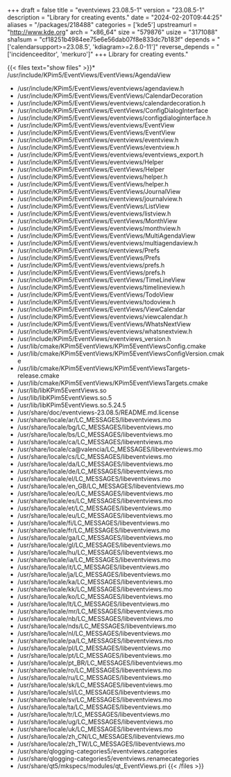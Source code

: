 +++
draft = false
title = "eventviews 23.08.5-1"
version = "23.08.5-1"
description = "Library for creating events."
date = "2024-02-20T09:44:25"
aliases = "/packages/218488"
categories = ['kde5']
upstreamurl = "http://www.kde.org"
arch = "x86_64"
size = "579876"
usize = "3171088"
sha1sum = "cf18251b4984ee75e6e56dab07f8e833dc7b183f"
depends = "['calendarsupport>=23.08.5', 'kdiagram>=2.6.0-11']"
reverse_depends = "['incidenceeditor', 'merkuro']"
+++
Library for creating events."

{{< files text="show files" >}}* /usr/include/KPim5/EventViews/EventViews/AgendaView
* /usr/include/KPim5/EventViews/eventviews/agendaview.h
* /usr/include/KPim5/EventViews/EventViews/CalendarDecoration
* /usr/include/KPim5/EventViews/eventviews/calendardecoration.h
* /usr/include/KPim5/EventViews/EventViews/ConfigDialogInterface
* /usr/include/KPim5/EventViews/eventviews/configdialoginterface.h
* /usr/include/KPim5/EventViews/eventviews/EventView
* /usr/include/KPim5/EventViews/EventViews/EventView
* /usr/include/KPim5/EventViews/eventviews/eventview.h
* /usr/include/KPim5/EventViews/EventViews/eventview.h
* /usr/include/KPim5/EventViews/eventviews/eventviews_export.h
* /usr/include/KPim5/EventViews/eventviews/Helper
* /usr/include/KPim5/EventViews/EventViews/Helper
* /usr/include/KPim5/EventViews/eventviews/helper.h
* /usr/include/KPim5/EventViews/EventViews/helper.h
* /usr/include/KPim5/EventViews/EventViews/JournalView
* /usr/include/KPim5/EventViews/eventviews/journalview.h
* /usr/include/KPim5/EventViews/EventViews/ListView
* /usr/include/KPim5/EventViews/eventviews/listview.h
* /usr/include/KPim5/EventViews/EventViews/MonthView
* /usr/include/KPim5/EventViews/eventviews/monthview.h
* /usr/include/KPim5/EventViews/EventViews/MultiAgendaView
* /usr/include/KPim5/EventViews/eventviews/multiagendaview.h
* /usr/include/KPim5/EventViews/eventviews/Prefs
* /usr/include/KPim5/EventViews/EventViews/Prefs
* /usr/include/KPim5/EventViews/eventviews/prefs.h
* /usr/include/KPim5/EventViews/EventViews/prefs.h
* /usr/include/KPim5/EventViews/EventViews/TimeLineView
* /usr/include/KPim5/EventViews/eventviews/timelineview.h
* /usr/include/KPim5/EventViews/EventViews/TodoView
* /usr/include/KPim5/EventViews/eventviews/todoview.h
* /usr/include/KPim5/EventViews/EventViews/ViewCalendar
* /usr/include/KPim5/EventViews/eventviews/viewcalendar.h
* /usr/include/KPim5/EventViews/EventViews/WhatsNextView
* /usr/include/KPim5/EventViews/eventviews/whatsnextview.h
* /usr/include/KPim5/EventViews/eventviews_version.h
* /usr/lib/cmake/KPim5EventViews/KPim5EventViewsConfig.cmake
* /usr/lib/cmake/KPim5EventViews/KPim5EventViewsConfigVersion.cmake
* /usr/lib/cmake/KPim5EventViews/KPim5EventViewsTargets-release.cmake
* /usr/lib/cmake/KPim5EventViews/KPim5EventViewsTargets.cmake
* /usr/lib/libKPim5EventViews.so
* /usr/lib/libKPim5EventViews.so.5
* /usr/lib/libKPim5EventViews.so.5.24.5
* /usr/share/doc/eventviews-23.08.5/README.md.license
* /usr/share/locale/ar/LC_MESSAGES/libeventviews.mo
* /usr/share/locale/bg/LC_MESSAGES/libeventviews.mo
* /usr/share/locale/bs/LC_MESSAGES/libeventviews.mo
* /usr/share/locale/ca/LC_MESSAGES/libeventviews.mo
* /usr/share/locale/ca@valencia/LC_MESSAGES/libeventviews.mo
* /usr/share/locale/cs/LC_MESSAGES/libeventviews.mo
* /usr/share/locale/da/LC_MESSAGES/libeventviews.mo
* /usr/share/locale/de/LC_MESSAGES/libeventviews.mo
* /usr/share/locale/el/LC_MESSAGES/libeventviews.mo
* /usr/share/locale/en_GB/LC_MESSAGES/libeventviews.mo
* /usr/share/locale/eo/LC_MESSAGES/libeventviews.mo
* /usr/share/locale/es/LC_MESSAGES/libeventviews.mo
* /usr/share/locale/et/LC_MESSAGES/libeventviews.mo
* /usr/share/locale/eu/LC_MESSAGES/libeventviews.mo
* /usr/share/locale/fi/LC_MESSAGES/libeventviews.mo
* /usr/share/locale/fr/LC_MESSAGES/libeventviews.mo
* /usr/share/locale/ga/LC_MESSAGES/libeventviews.mo
* /usr/share/locale/gl/LC_MESSAGES/libeventviews.mo
* /usr/share/locale/hu/LC_MESSAGES/libeventviews.mo
* /usr/share/locale/ia/LC_MESSAGES/libeventviews.mo
* /usr/share/locale/it/LC_MESSAGES/libeventviews.mo
* /usr/share/locale/ja/LC_MESSAGES/libeventviews.mo
* /usr/share/locale/ka/LC_MESSAGES/libeventviews.mo
* /usr/share/locale/kk/LC_MESSAGES/libeventviews.mo
* /usr/share/locale/ko/LC_MESSAGES/libeventviews.mo
* /usr/share/locale/lt/LC_MESSAGES/libeventviews.mo
* /usr/share/locale/mr/LC_MESSAGES/libeventviews.mo
* /usr/share/locale/nb/LC_MESSAGES/libeventviews.mo
* /usr/share/locale/nds/LC_MESSAGES/libeventviews.mo
* /usr/share/locale/nl/LC_MESSAGES/libeventviews.mo
* /usr/share/locale/pa/LC_MESSAGES/libeventviews.mo
* /usr/share/locale/pl/LC_MESSAGES/libeventviews.mo
* /usr/share/locale/pt/LC_MESSAGES/libeventviews.mo
* /usr/share/locale/pt_BR/LC_MESSAGES/libeventviews.mo
* /usr/share/locale/ro/LC_MESSAGES/libeventviews.mo
* /usr/share/locale/ru/LC_MESSAGES/libeventviews.mo
* /usr/share/locale/sk/LC_MESSAGES/libeventviews.mo
* /usr/share/locale/sl/LC_MESSAGES/libeventviews.mo
* /usr/share/locale/sv/LC_MESSAGES/libeventviews.mo
* /usr/share/locale/ta/LC_MESSAGES/libeventviews.mo
* /usr/share/locale/tr/LC_MESSAGES/libeventviews.mo
* /usr/share/locale/ug/LC_MESSAGES/libeventviews.mo
* /usr/share/locale/uk/LC_MESSAGES/libeventviews.mo
* /usr/share/locale/zh_CN/LC_MESSAGES/libeventviews.mo
* /usr/share/locale/zh_TW/LC_MESSAGES/libeventviews.mo
* /usr/share/qlogging-categories5/eventviews.categories
* /usr/share/qlogging-categories5/eventviews.renamecategories
* /usr/share/qt5/mkspecs/modules/qt_EventViews.pri
{{< /files >}}
